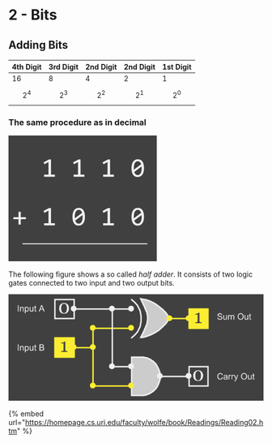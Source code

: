 # 2 - Bits

## Adding Bits

| 4th Digit | 3rd Digit  | 2nd Digit  | 2nd Digit |  1st Digit |
| :--- | :--- | :--- | :--- | :--- |
| 16 | 8 | 4 | 2 | 1 |
| $$2^4$$  | $$2^3$$  | $$2^2$$  | $$2^1$$  | $$2^0$$  |

### The same procedure as in decimal

![](../.gitbook/assets/addition-example-step-1.png)

The following figure shows a so called _half adder_. It consists of two logic gates connected to two input and two output bits.

![](../.gitbook/assets/half-adder.png)

{% embed url="https://homepage.cs.uri.edu/faculty/wolfe/book/Readings/Reading02.htm" %}

